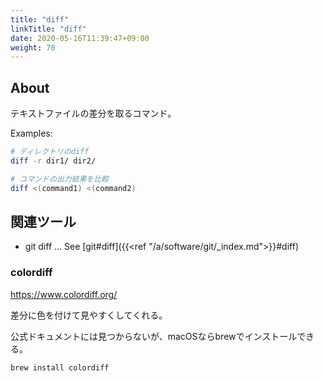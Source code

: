 ```yaml
---
title: "diff"
linkTitle: "diff"
date: 2020-05-16T11:39:47+09:00
weight: 70
---
```


## About

テキストファイルの差分を取るコマンド。

Examples:

```sh
# ディレクトリのdiff
diff -r dir1/ dir2/

# コマンドの出力結果を比較
diff <(command1) <(command2)
```

## 関連ツール

- git diff ... See [git#diff]({{<ref "/a/software/git/_index.md">}}#diff)

### colordiff

https://www.colordiff.org/

差分に色を付けて見やすくしてくれる。

公式ドキュメントには見つからないが、macOSならbrewでインストールできる。

```sh
brew install colordiff
```

